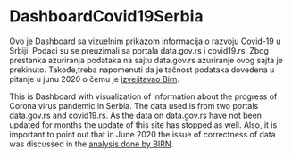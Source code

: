 # DashboardCovid19Serbia

Ovo je Dashboard sa vizuelnim prikazom informacija o razvoju Covid-19 u Srbiji. Podaci su se preuzimali sa portala data.gov.rs i covid19.rs. Zbog prestanka azuriranja podataka na sajtu data.gov.rs azuriranje ovog sajta je prekinuto. Takođe,treba napomenuti da je tačnost podataka dovedena u pitanje u junu 2020 o čemu je [izveštavao Birn](https://javno.rs/analiza/korona-broj-umrlih-i-zarazenih-visestruko-veci-od-zvanicno-saopstenog). 

This is Dashboard with visualization of information about the progress of Corona virus pandemic in Serbia. The data used is from two portals data.gov.rs and covid19.rs. As the data on data.gov.rs have not been updated for months the update of this site has stopped as well. Also, it is important to point out that in June 2020 the issue of correctness of data was discussed in the [analysis done by BIRN](https://tixwitchy.github.io/DashboardCovid19Serbia/Covidserbia.html).
